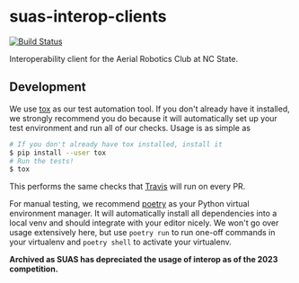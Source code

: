 # suas-interop-clients

[![Build Status](https://travis-ci.com/ncsuarc/interop_clients.svg?branch=master)](https://travis-ci.com/ncsuarc/interop_clients)

Interoperability client for the Aerial Robotics Club at NC State.

## Development

We use [tox] as our test automation tool. If you don't already have it
installed, we strongly recommend you do because it will automatically set up
your test environment and run all of our checks. Usage is as simple as

```sh
# If you don't already have tox installed, install it
$ pip install --user tox
# Run the tests!
$ tox
```

[tox]: https://tox.readthedocs.io/en/latest/

This performs the same checks that [Travis] will run on every PR.

[Travis]: https://travis-ci.com/github/ncsuarc/interop_clients

For manual testing, we recommend [poetry] as your Python virtual environment
manager. It will automatically install all dependencies into a local venv and
should integrate with your editor nicely. We won't go over usage extensively
here, but use `poetry run` to run one-off commands in your virtualenv and
`poetry shell` to activate your virtualenv.

[poetry]: https://python-poetry.org/

**Archived as SUAS has depreciated the usage of interop as of the 2023 competition.**
